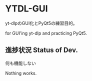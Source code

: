 # YTDL-GUI


yt-dlpのGUI化とPyQt5の練習目的。

for GUI'ing yt-dlp and practicing PyQt5.




## 進捗状況 Status of Dev.

何も機能しない

Nothing works.

